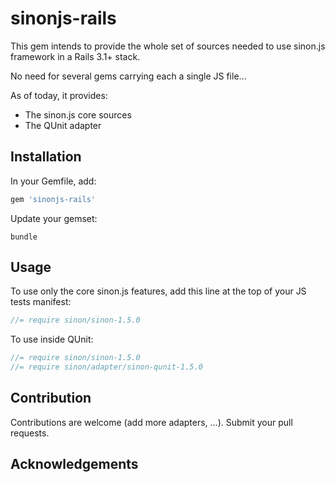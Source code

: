 # sinonjs-rails

This gem intends to provide the whole set of sources needed to use
sinon.js framework in a Rails 3.1+ stack.

No need for several gems carrying each a single JS file...

As of today, it provides:
 - The sinon.js core sources
 - The QUnit adapter

## Installation

In your Gemfile, add:

```ruby
gem 'sinonjs-rails'
```

Update your gemset:

```shell
bundle
```

## Usage

To use only the core sinon.js features, add this line at the top of
your JS tests manifest:

```javascript
//= require sinon/sinon-1.5.0
```

To use inside QUnit:

```javascript
//= require sinon/sinon-1.5.0
//= require sinon/adapter/sinon-qunit-1.5.0
```

## Contribution

Contributions are welcome (add more adapters, ...). Submit your pull requests.

## Acknowledgements

[Sinon.JS]: http://sinonjs.org/
